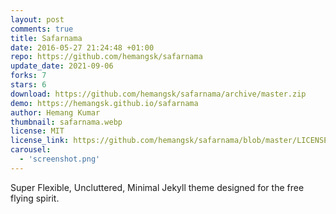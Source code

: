 ```yaml
---
layout: post
comments: true
title: Safarnama
date: 2016-05-27 21:24:48 +01:00
repo: https://github.com/hemangsk/safarnama
update_date: 2021-09-06
forks: 7
stars: 6
download: https://github.com/hemangsk/safarnama/archive/master.zip
demo: https://hemangsk.github.io/safarnama
author: Hemang Kumar
thumbnail: safarnama.webp
license: MIT
license_link: https://github.com/hemangsk/safarnama/blob/master/LICENSE.md
carousel:
  - 'screenshot.png'
---
```


Super Flexible, Uncluttered, Minimal Jekyll theme designed for the free flying spirit.
